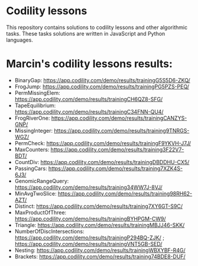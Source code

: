 # Codility lessons

This repository contains solutions to codility lessons and other algorithmic tasks.
These tasks solutions are written in JavaScript and Python languages.

# Marcin's codility lessons results:
* BinaryGap: https://app.codility.com/demo/results/trainingG5S5D6-ZKQ/
* FrogJump: https://app.codility.com/demo/results/trainingPG5PZS-PEQ/
* PermMissingElem: https://app.codility.com/demo/results/trainingCH6QZ8-SFG/
* TapeEquilibrium: https://app.codility.com/demo/results/trainingC34FNN-QU4/
* FrogRiverOne: https://app.codility.com/demo/results/trainingCANZYS-GNP/
* MissingInteger: https://app.codility.com/demo/results/training9TNRGS-WGZ/
* PermCheck: https://app.codility.com/demo/results/trainingF9YKVH-J7J/
* MaxCounters: https://app.codility.com/demo/results/training3F22V7-BDT/
* CountDiv: https://app.codility.com/demo/results/trainingDBDDHU-CX5/
* PassingCars: https://app.codility.com/demo/results/training7XZK4S-6J3/
* GenomicRangeQuery: https://app.codility.com/demo/results/training34WW7J-8VJ/
* MinAvgTwoSlice: https://app.codility.com/demo/results/training98RH62-AZT/
* Distinct: https://app.codility.com/demo/results/training7XY6GT-S9C/
* MaxProductOfThree: https://app.codility.com/demo/results/trainingBYHPGM-CW9/
* Triangle: https://app.codility.com/demo/results/trainingMBJJ46-SKK/
* NumberOfDiscIntersections: https://app.codility.com/demo/results/trainingP294BQ-ZJK/ ; https://app.codility.com/demo/results/trainingVNT5GB-SED/
* Nesting: https://app.codility.com/demo/results/trainingWBXYBF-R4G/
* Brackets: https://app.codility.com/demo/results/training74BDE8-DUF/



